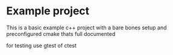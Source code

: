 # Example project

This is a basic example c++ project with a bare bones setup and preconfigured
cmake thats full documented 

for testing use gtest of ctest